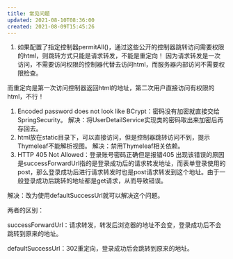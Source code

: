 ```yaml
---
title: 常见问题
updated: 2021-08-10T08:36:00
created: 2021-08-09T15:45:26
---
```


1.  如果配置了指定控制器permitAll()，通过这些公开的控制器跳转访问需要权限的html，则跳转方式只能是请求转发，不能是重定向！
因为请求转发是一次访问，不需要访问权限的控制器代替去访问html，而服务器内部访问不需要权限检查。

而重定向是第一次访问控制器返回html的地址，第二次用户直接访问有权限的html，不行！
1.  Encoded password does not look like BCrypt：密码没有加密就直接交给SpringSecurity。
解决：将UserDetailService实现类的密码取出来加密后再存回去。
1.  html放在static目录下，可以直接访问，但是控制器跳转访问不到，提示Thymeleaf不能解析视图。
解决：禁用Thymeleaf相关依赖。
1.  HTTP 405 Not Allowed：登录账号密码正确但是报错405
出现该错误的原因是successForwardUrl指的是登录成功后的请求转发地址，而表单登录使用的post，那么登录成功后进行请求转发时也是post请求转发到这个地址。由于一般登录成功后跳转的地址都是get请求，从而导致错误。

解决：改为使用defaultSuccessUrl就可以解决这个问题。

两者的区别：

successForwardUrl：请求转发，转发后浏览器的地址不会变，登录成功后不会跳转到原来的地址。

defaultSuccessUrl：302重定向，登录成功后会跳转到原来的地址。

